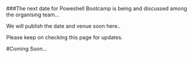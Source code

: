 ###The next date for Poweshell Bootcamp is being and discussed among the organising team...

We will publish the date and venue soon here..  
  
Please keep on checking this page for updates.

#Coming Soon...

